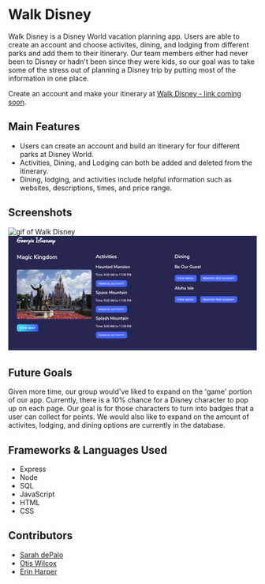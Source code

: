 # Walk Disney 

Walk Disney is a Disney World vacation planning app. Users are able to create an account and choose activites, dining, and lodging from different parks and add them to their itinerary. Our team members either had never been to Disney or hadn't been since they were kids, so our goal was to take some of the stress out of planning a Disney trip by putting most of the information in one place. 

Create an account and make your itinerary at [Walk Disney - link coming soon](#).

## Main Features

* Users can create an account and build an itinerary for four different parks at Disney World. 
* Activities, Dining, and Lodging can both be added and deleted from the itinerary. 
* Dining, lodging, and activities include helpful information such as websites, descriptions, times, and price range.

## Screenshots

![gif of Walk Disney](/public/imgs/walk_disney_recording.gif)
![screenshot of the itinerary page](/public/imgs/itinerary.png)

## Future Goals

Given more time, our group would've liked to expand on the 'game' portion of our app. Currently, there is a 10% chance for a Disney character to pop up on each page. Our goal is for those characters to turn into badges that a user can collect for points. We would also like to expand on the amount of activites, lodging, and dining options are currently in the database.

## Frameworks & Languages Used
* Express
* Node
* SQL
* JavaScript
* HTML
* CSS 

## Contributors

* [Sarah dePalo](https://github.com/sarahdepalo)
* [Otis Wilcox](https://github.com/gtfotis)
* [Erin Harper](https://github.com/emhhd7)